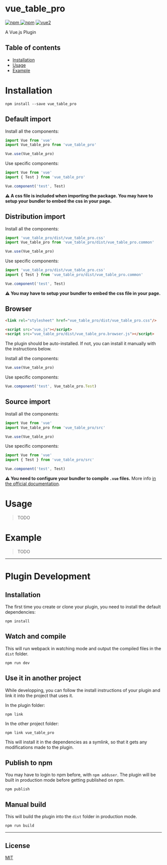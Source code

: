 # vue_table_pro

[![npm](https://img.shields.io/npm/v/vue_table_pro.svg) ![npm](https://img.shields.io/npm/dm/vue_table_pro.svg)](https://www.npmjs.com/package/vue_table_pro)
[![vue2](https://img.shields.io/badge/vue-2.x-brightgreen.svg)](https://vuejs.org/)

A Vue.js Plugin

## Table of contents

- [Installation](#installation)
- [Usage](#usage)
- [Example](#example)

# Installation

```
npm install --save vue_table_pro
```

## Default import

Install all the components:

```javascript
import Vue from 'vue'
import Vue_table_pro from 'vue_table_pro'

Vue.use(Vue_table_pro)
```

Use specific components:

```javascript
import Vue from 'vue'
import { Test } from 'vue_table_pro'

Vue.component('test', Test)
```

**⚠️ A css file is included when importing the package. You may have to setup your bundler to embed the css in your page.**

## Distribution import

Install all the components:

```javascript
import 'vue_table_pro/dist/vue_table_pro.css'
import Vue_table_pro from 'vue_table_pro/dist/vue_table_pro.common'

Vue.use(Vue_table_pro)
```

Use specific components:

```javascript
import 'vue_table_pro/dist/vue_table_pro.css'
import { Test } from 'vue_table_pro/dist/vue_table_pro.common'

Vue.component('test', Test)
```

**⚠️ You may have to setup your bundler to embed the css file in your page.**

## Browser

```html
<link rel="stylesheet" href="vue_table_pro/dist/vue_table_pro.css"/>

<script src="vue.js"></script>
<script src="vue_table_pro/dist/vue_table_pro.browser.js"></script>
```

The plugin should be auto-installed. If not, you can install it manually with the instructions below.

Install all the components:

```javascript
Vue.use(Vue_table_pro)
```

Use specific components:

```javascript
Vue.component('test', Vue_table_pro.Test)
```

## Source import

Install all the components:

```javascript
import Vue from 'vue'
import Vue_table_pro from 'vue_table_pro/src'

Vue.use(Vue_table_pro)
```

Use specific components:

```javascript
import Vue from 'vue'
import { Test } from 'vue_table_pro/src'

Vue.component('test', Test)
```

**⚠️ You need to configure your bundler to compile `.vue` files.** More info [in the official documentation](https://vuejs.org/v2/guide/single-file-components.html).

# Usage

> TODO

# Example

> TODO

---

# Plugin Development

## Installation

The first time you create or clone your plugin, you need to install the default dependencies:

```
npm install
```

## Watch and compile

This will run webpack in watching mode and output the compiled files in the `dist` folder.

```
npm run dev
```

## Use it in another project

While developping, you can follow the install instructions of your plugin and link it into the project that uses it.

In the plugin folder:

```
npm link
```

In the other project folder:

```
npm link vue_table_pro
```

This will install it in the dependencies as a symlink, so that it gets any modifications made to the plugin.

## Publish to npm

You may have to login to npm before, with `npm adduser`. The plugin will be built in production mode before getting published on npm.

```
npm publish
```

## Manual build

This will build the plugin into the `dist` folder in production mode.

```
npm run build
```

---

## License

[MIT](http://opensource.org/licenses/MIT)

